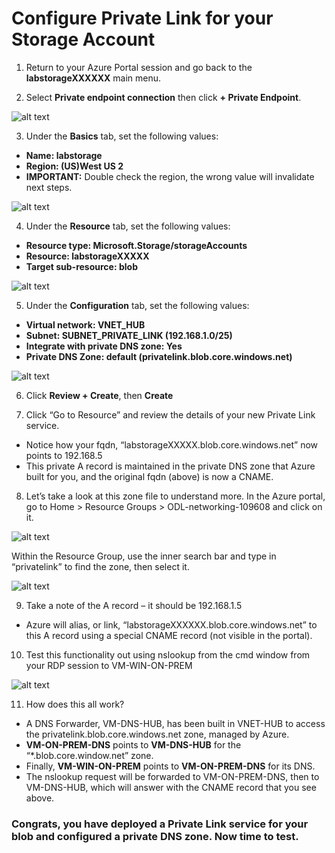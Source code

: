 # Configure Private Link for your Storage Account 

1.	Return to your Azure Portal session and go back to the __labstorageXXXXXX__ main menu.

2.	Select __Private endpoint connection__ then click __+ Private Endpoint__.

![alt text](https://github.com/microsoft/Ignite2019-PrivateLinkHOL/blob/master/images/1.3_2.png)
 
3.	Under the __Basics__ tab, set the following values: 
- __Name: labstorage__
- __Region: (US)West US 2__
- __IMPORTANT:__ Double check the region, the wrong value will invalidate next steps. 

![alt text](https://github.com/microsoft/Ignite2019-PrivateLinkHOL/blob/master/images/1.3_3.png)

4.	Under the __Resource__ tab, set the following values: 
- __Resource type: Microsoft.Storage/storageAccounts__
- __Resource: labstorageXXXXX__
- __Target sub-resource: blob__
  
 ![alt text](https://github.com/microsoft/Ignite2019-PrivateLinkHOL/blob/master/images/1.3_4.png)

5.	Under the __Configuration__ tab, set the following values: 
- __Virtual network: VNET_HUB__
- __Subnet: SUBNET_PRIVATE_LINK (192.168.1.0/25)__
- __Integrate with private DNS zone: Yes__
- __Private DNS Zone: default (privatelink.blob.core.windows.net)__
 
![alt text](https://github.com/microsoft/Ignite2019-PrivateLinkHOL/blob/master/images/1.3_5.png)

6.	Click __Review + Create__, then __Create__

7.	Click “Go to Resource” and review the details of your new Private Link service. 
- Notice how your fqdn, “labstorageXXXXX.blob.core.windows.net” now points to 192.168.5
- This private A record is maintained in the private DNS zone that Azure built for you, and the original fqdn (above) is now a CNAME.

8.	Let’s take a look at this zone file to understand more. In the Azure portal, go to Home > Resource Groups > ODL-networking-109608 and click on it.

![alt text](https://github.com/microsoft/Ignite2019-PrivateLinkHOL/blob/master/images/1.3_8.png)
 
Within the Resource Group, use the inner search bar and type in “privatelink” to find the zone, then select it.
 
![alt text](https://github.com/microsoft/Ignite2019-PrivateLinkHOL/blob/master/images/1.3_8b.png)

9.	Take a note of the A record – it should be 192.168.1.5 
- Azure will alias, or link, “labstorageXXXXXX.blob.core.windows.net” to this A record using a special CNAME record (not visible in the portal).  

10.	Test this functionality out using nslookup from the cmd window from your RDP session to VM-WIN-ON-PREM
 
![alt text](https://github.com/microsoft/Ignite2019-PrivateLinkHOL/blob/master/images/1.3_10.png)

11.	How does this all work?
- A DNS Forwarder, VM-DNS-HUB, has been built in VNET-HUB to access the privatelink.blob.core.windows.net zone, managed by Azure.
- __VM-ON-PREM-DNS__ points to __VM-DNS-HUB__ for the “*.blob.core.window.net” zone.
- Finally, __VM-WIN-ON-PREM__ points to __VM-ON-PREM-DNS__ for its DNS. 
- The nslookup request will be forwarded to VM-ON-PREM-DNS, then to VM-DNS-HUB, which will answer with the CNAME record that you see above.  


### Congrats, you have deployed a Private Link service for your blob and configured a private DNS zone. Now time to test.

